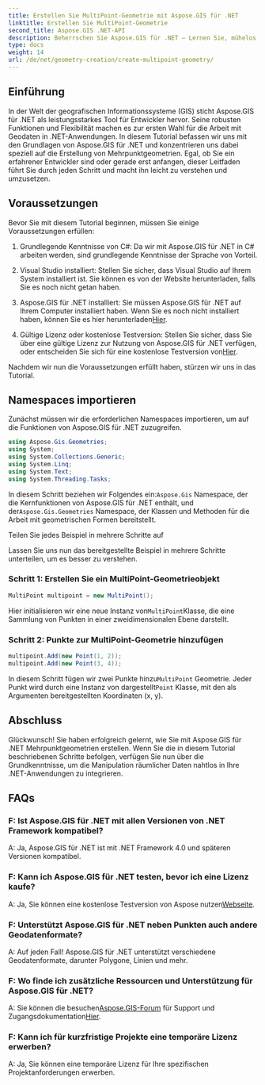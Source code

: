 ```yaml
---
title: Erstellen Sie MultiPoint-Geometrie mit Aspose.GIS für .NET
linktitle: Erstellen Sie MultiPoint-Geometrie
second_title: Aspose.GIS .NET-API
description: Beherrschen Sie Aspose.GIS für .NET – Lernen Sie, mühelos Mehrpunktgeometrien zu erstellen. Umfassendes Tutorial für Entwickler.
type: docs
weight: 14
url: /de/net/geometry-creation/create-multipoint-geometry/
---
```

## Einführung

In der Welt der geografischen Informationssysteme (GIS) sticht Aspose.GIS für .NET als leistungsstarkes Tool für Entwickler hervor. Seine robusten Funktionen und Flexibilität machen es zur ersten Wahl für die Arbeit mit Geodaten in .NET-Anwendungen. In diesem Tutorial befassen wir uns mit den Grundlagen von Aspose.GIS für .NET und konzentrieren uns dabei speziell auf die Erstellung von Mehrpunktgeometrien. Egal, ob Sie ein erfahrener Entwickler sind oder gerade erst anfangen, dieser Leitfaden führt Sie durch jeden Schritt und macht ihn leicht zu verstehen und umzusetzen.

## Voraussetzungen

Bevor Sie mit diesem Tutorial beginnen, müssen Sie einige Voraussetzungen erfüllen:

1. Grundlegende Kenntnisse von C#: Da wir mit Aspose.GIS für .NET in C# arbeiten werden, sind grundlegende Kenntnisse der Sprache von Vorteil.

2. Visual Studio installiert: Stellen Sie sicher, dass Visual Studio auf Ihrem System installiert ist. Sie können es von der Website herunterladen, falls Sie es noch nicht getan haben.

3. Aspose.GIS für .NET installiert: Sie müssen Aspose.GIS für .NET auf Ihrem Computer installiert haben. Wenn Sie es noch nicht installiert haben, können Sie es hier herunterladen[Hier](https://releases.aspose.com/gis/net/).

4.  Gültige Lizenz oder kostenlose Testversion: Stellen Sie sicher, dass Sie über eine gültige Lizenz zur Nutzung von Aspose.GIS für .NET verfügen, oder entscheiden Sie sich für eine kostenlose Testversion von[Hier](https://releases.aspose.com/).

Nachdem wir nun die Voraussetzungen erfüllt haben, stürzen wir uns in das Tutorial.

## Namespaces importieren

Zunächst müssen wir die erforderlichen Namespaces importieren, um auf die Funktionen von Aspose.GIS für .NET zuzugreifen.


```csharp
using Aspose.Gis.Geometries;
using System;
using System.Collections.Generic;
using System.Linq;
using System.Text;
using System.Threading.Tasks;
```

 In diesem Schritt beziehen wir Folgendes ein:`Aspose.Gis` Namespace, der die Kernfunktionen von Aspose.GIS für .NET enthält, und der`Aspose.Gis.Geometries` Namespace, der Klassen und Methoden für die Arbeit mit geometrischen Formen bereitstellt.

Teilen Sie jedes Beispiel in mehrere Schritte auf

Lassen Sie uns nun das bereitgestellte Beispiel in mehrere Schritte unterteilen, um es besser zu verstehen.

### Schritt 1: Erstellen Sie ein MultiPoint-Geometrieobjekt

```csharp
MultiPoint multipoint = new MultiPoint();
```

 Hier initialisieren wir eine neue Instanz von`MultiPoint`Klasse, die eine Sammlung von Punkten in einer zweidimensionalen Ebene darstellt.

### Schritt 2: Punkte zur MultiPoint-Geometrie hinzufügen

```csharp
multipoint.Add(new Point(1, 2));
multipoint.Add(new Point(3, 4));
```

 In diesem Schritt fügen wir zwei Punkte hinzu`MultiPoint` Geometrie. Jeder Punkt wird durch eine Instanz von dargestellt`Point` Klasse, mit den als Argumenten bereitgestellten Koordinaten (x, y).

## Abschluss

Glückwunsch! Sie haben erfolgreich gelernt, wie Sie mit Aspose.GIS für .NET Mehrpunktgeometrien erstellen. Wenn Sie die in diesem Tutorial beschriebenen Schritte befolgen, verfügen Sie nun über die Grundkenntnisse, um die Manipulation räumlicher Daten nahtlos in Ihre .NET-Anwendungen zu integrieren.

## FAQs

### F: Ist Aspose.GIS für .NET mit allen Versionen von .NET Framework kompatibel?
A: Ja, Aspose.GIS für .NET ist mit .NET Framework 4.0 und späteren Versionen kompatibel.

### F: Kann ich Aspose.GIS für .NET testen, bevor ich eine Lizenz kaufe?
 A: Ja, Sie können eine kostenlose Testversion von Aspose nutzen[Webseite](https://purchase.aspose.com/temporary-license/).

### F: Unterstützt Aspose.GIS für .NET neben Punkten auch andere Geodatenformate?
A: Auf jeden Fall! Aspose.GIS für .NET unterstützt verschiedene Geodatenformate, darunter Polygone, Linien und mehr.

### F: Wo finde ich zusätzliche Ressourcen und Unterstützung für Aspose.GIS für .NET?
 A: Sie können die besuchen[Aspose.GIS-Forum](https://forum.aspose.com/c/gis/33) für Support und Zugangsdokumentation[Hier](https://reference.aspose.com/gis/net/).

### F: Kann ich für kurzfristige Projekte eine temporäre Lizenz erwerben?
A: Ja, Sie können eine temporäre Lizenz für Ihre spezifischen Projektanforderungen erwerben.